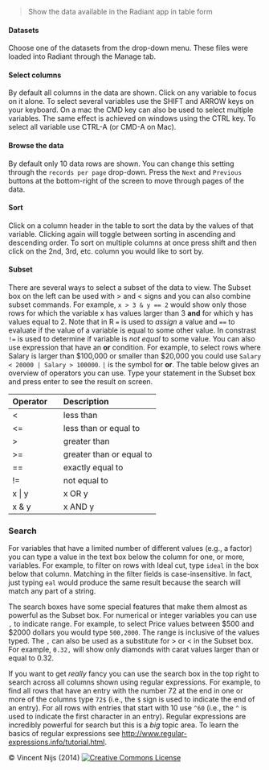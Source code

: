 > Show the data available in the Radiant app in table form

#### Datasets

Choose one of the datasets from the drop-down menu. These files were loaded into Radiant through the Manage tab.

#### Select columns

By default all columns in the data are shown. Click on any variable to focus on it alone. To select several variables use the SHIFT and ARROW keys on your keyboard. On a mac the CMD key can also be used to select multiple variables. The same effect is achieved on windows using the CTRL key. To select all variable use CTRL-A (or CMD-A on Mac).

#### Browse the data

By default only 10 data rows are shown. You can change this setting through the `records per page` drop-down. Press the `Next` and `Previous` buttons at the bottom-right of the screen to move through pages of the data.

#### Sort

Click on a column header in the table to sort the data by the values of that variable. Clicking again will toggle between sorting in ascending and descending order. To sort on multiple columns at once press shift and then click on the 2nd, 3rd, etc. column you would like to sort by.

#### Subset

There are several ways to select a subset of the data to view. The Subset box on the left can be used with > and < signs and you can also combine subset commands. For example, `x > 3 & y == 2` would show only those rows for which the variable x has values larger than 3 **and** for which y has values equal to 2. Note that in R `=` is used to _assign_ a value and `==` to evaluate if the value of a variable is equal to some other value. In constrast `!=` is used to determine if variable is _not equal_ to some value. You can also use expression that have an **or** condition. For example, to select rows where Salary is larger than $100,000 or smaller than $20,000 you could use `Salary < 20000 | Salary > 100000`. `|` is the symbol for **or**. The table below gives an overview of operators you can use. Type your statement in the Subset box and press enter to see the result on screen.

| Operator    |     | Description               |
| ----------- | --- |:------------------------- |
| <	          |     | less than                 |
| <=			    |     | less than or equal to     |
| > 			    |     | greater than              |
| >=	 	      |     | greater than or equal to  |
| ==	 		    |     | exactly equal to          |
| !=	 		    |     | not equal to              |
| x &#124; y	|     | x OR y                    |
| x & y	      |     | x AND y                   |

### Search

For variables that have a limited number of different values (e.g., a factor) you can type a value in the text box below the column for one, or more, variables. For example, to filter on rows with Ideal cut, type `ideal` in the box below that column. Matching in the filter fields is case-insensitive. In fact, just typing `eal` would produce the same result because the search will match any part of a string.

The search boxes have some special features that make them almost as powerful as the Subset box. For numerical or integer variables you can use `,` to indicate range. For example, to select Price values between $500 and $2000 dollars you would type `500,2000`. The range is inclusive of the values typed. The `,` can also be used as a substitute for > or < in the Subset box. For example, `0.32,` will show only diamonds with carat values larger than or equal to 0.32.

If you want to get _really_ fancy you can use the search box in the top right to search across all columns shown using regular expressions. For example, to find all rows that have an entry with the number 72 at the end in one or more of the columns type `72$` (i.e., the `$` sign is used to indicate the end of an entry). For all rows with entries that start with 10 use `^60` (i.e., the `^` is used to indicate the first character in an entry). Regular expressions are incredibly powerful for search but this is a _big_ topic area. To learn the basics of regular expressions see <http://www.regular-expressions.info/tutorial.html>.

&copy; Vincent Nijs (2014) <a rel="license" href="http://creativecommons.org/licenses/by-nc-sa/4.0/" target="_blank"><img alt="Creative Commons License" style="border-width:0" src="imgs/80x15.png" /></a>
